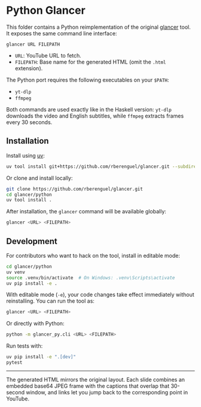 # Python Glancer

This folder contains a Python reimplementation of the original [glancer](https://github.com/rberenguel/glancer) tool.
It exposes the same command line interface:

```
glancer URL FILEPATH
```

- `URL`: YouTube URL to fetch.
- `FILEPATH`: Base name for the generated HTML (omit the `.html` extension).

The Python port requires the following executables on your `$PATH`:

- `yt-dlp`
- `ffmpeg`

Both commands are used exactly like in the Haskell version: `yt-dlp` downloads
the video and English subtitles, while `ffmpeg` extracts frames every 30 seconds.

## Installation

Install using [uv](https://docs.astral.sh/uv/):

```bash
uv tool install git+https://github.com/rberenguel/glancer.git --subdirectory python
```

Or clone and install locally:

```bash
git clone https://github.com/rberenguel/glancer.git
cd glancer/python
uv tool install .
```

After installation, the `glancer` command will be available globally:

```bash
glancer <URL> <FILEPATH>
```

## Development

For contributors who want to hack on the tool, install in editable mode:

```bash
cd glancer/python
uv venv
source .venv/bin/activate  # On Windows: .venv\Scripts\activate
uv pip install -e .
```

With editable mode (`-e`), your code changes take effect immediately without reinstalling. You can run the tool as:

```bash
glancer <URL> <FILEPATH>
```

Or directly with Python:

```bash
python -m glancer_py.cli <URL> <FILEPATH>
```

Run tests with:

```bash
uv pip install -e ".[dev]"
pytest
```

---

The generated HTML mirrors the original layout. Each slide combines an embedded
base64 JPEG frame with the captions that overlap that 30-second window, and
links let you jump back to the corresponding point in YouTube.
